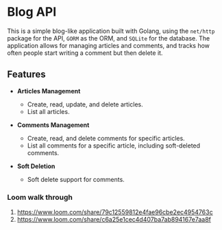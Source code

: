 # Blog API

This is a simple blog-like application built with Golang, using the `net/http` package for the API, `GORM` as the ORM, and `SQLite` for the database. The application allows for managing articles and comments, and tracks how often people start writing a comment but then delete it.

## Features

-   **Articles Management**

    -   Create, read, update, and delete articles.
    -   List all articles.

-   **Comments Management**

    -   Create, read, and delete comments for specific articles.
    -   List all comments for a specific article, including soft-deleted comments.

-   **Soft Deletion**
    -   Soft delete support for comments.

### Loom walk through

1. https://www.loom.com/share/79c12559812e4fae96cbe2ec4954763c
2. https://www.loom.com/share/c6a25e1cec4d407ba7ab894167e7aa8f
